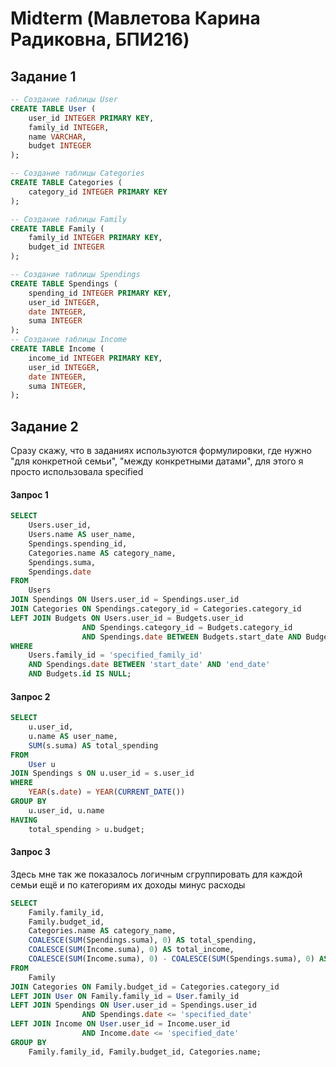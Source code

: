 # Midterm (Мавлетова Карина Радиковна, БПИ216)
## Задание 1
``` sql
-- Создание таблицы User
CREATE TABLE User (
    user_id INTEGER PRIMARY KEY,
    family_id INTEGER,
    name VARCHAR,
    budget INTEGER
);

-- Создание таблицы Categories
CREATE TABLE Categories (
    category_id INTEGER PRIMARY KEY
);

-- Создание таблицы Family
CREATE TABLE Family (
    family_id INTEGER PRIMARY KEY,
    budget_id INTEGER
);

-- Создание таблицы Spendings
CREATE TABLE Spendings (
    spending_id INTEGER PRIMARY KEY,
    user_id INTEGER,
    date INTEGER,
    suma INTEGER
);
-- Создание таблицы Income
CREATE TABLE Income (
    income_id INTEGER PRIMARY KEY,
    user_id INTEGER,
    date INTEGER,
    suma INTEGER,
);
```
## Задание 2
Сразу скажу, что в заданиях используются формулировки, где нужно "для конкретной семьи", "между конкретными датами", для этого я просто использовала specified 
#### Запрос 1
``` sql
SELECT
    Users.user_id,
    Users.name AS user_name,
    Spendings.spending_id,
    Categories.name AS category_name,
    Spendings.suma,
    Spendings.date
FROM
    Users
JOIN Spendings ON Users.user_id = Spendings.user_id
JOIN Categories ON Spendings.category_id = Categories.category_id
LEFT JOIN Budgets ON Users.user_id = Budgets.user_id
                AND Spendings.category_id = Budgets.category_id
                AND Spendings.date BETWEEN Budgets.start_date AND Budgets.end_date
WHERE
    Users.family_id = 'specified_family_id'
    AND Spendings.date BETWEEN 'start_date' AND 'end_date'
    AND Budgets.id IS NULL;

```
#### Запрос 2
``` sql
SELECT
    u.user_id,
    u.name AS user_name,
    SUM(s.suma) AS total_spending
FROM
    User u
JOIN Spendings s ON u.user_id = s.user_id
WHERE
    YEAR(s.date) = YEAR(CURRENT_DATE())
GROUP BY
    u.user_id, u.name
HAVING
    total_spending > u.budget;
```

#### Запрос 3
Здесь мне так же показалось логичным сгруппировать для каждой семьи ещё и по категориям их доходы минус расходы
``` sql
SELECT
    Family.family_id,
    Family.budget_id,
    Categories.name AS category_name,
    COALESCE(SUM(Spendings.suma), 0) AS total_spending,
    COALESCE(SUM(Income.suma), 0) AS total_income,
    COALESCE(SUM(Income.suma), 0) - COALESCE(SUM(Spendings.suma), 0) AS balance
FROM
    Family
JOIN Categories ON Family.budget_id = Categories.category_id
LEFT JOIN User ON Family.family_id = User.family_id
LEFT JOIN Spendings ON User.user_id = Spendings.user_id
                AND Spendings.date <= 'specified_date'
LEFT JOIN Income ON User.user_id = Income.user_id
                AND Income.date <= 'specified_date'
GROUP BY
    Family.family_id, Family.budget_id, Categories.name;
```
